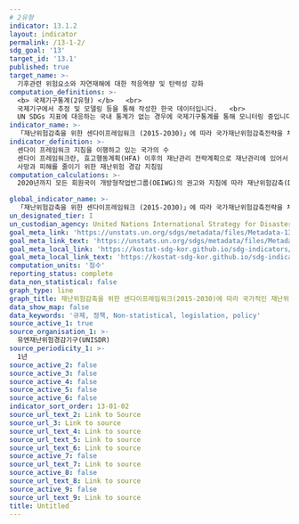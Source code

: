 ```yaml
---
# 2유형 
indicator: 13.1.2
layout: indicator
permalink: /13-1-2/
sdg_goal: '13'
target_id: '13.1'
published: true
target_name: >-
  기후관련 위험요소와 자연재해에 대한 적응역량 및 탄력성 강화
computation_definitions: >-
  <b> 국제기구통계(2유형) </b>   <br>
  국제기구에서 추정 및 모델링 등을 통해 작성한 한국 데이터입니다.   <br>
  UN SDGs 지표에 대응하는 국내 통계가 없는 경우에 국제기구통계를 통해 모니터링 중입니다. 
indicator_name: >-
  「재난위험감축을 위한 센다이프레임워크 (2015-2030)」에 따라 국가재난위험감축전략을 채택하고 이행하는 국가의 수
indicator_definition: >-
  센다이 프레임워크 지침을 이행하고 있는 국가의 수
  센다이 프레임워크란, 효고행동계획(HFA) 이후의 재난관리 전략계획으로 재난관리에 있어서 사후적 복구에서 사전적 예방을 강조하여 재해에 의한 
  사망과 피해를 줄이기 위한 재난위험 경감 지침임
computation_calculations: >-
  2020년까지 모든 회원국이 개방형작업반그룹(OEIWG)의 권고와 지침에 따라 재난위험감축(DRR, Disaster Risk Reduction) 전략을 보고

global_indicator_name: >-
  「재난위험감축을 위한 센다이프레임워크 (2015-2030)」에 따라 국가재난위험감축전략을 채택하고 이행하는 국가의 수
un_designated_tier: I
un_custodian_agency: United Nations International Strategy for Disaster Reduction (UNISDR)
goal_meta_link: 'https://unstats.un.org/sdgs/metadata/files/Metadata-13-01-02.pdf'
goal_meta_link_text: 'https://unstats.un.org/sdgs/metadata/files/Metadata-13-01-02.pdf'
goal_meta_local_link: 'https://kostat-sdg-kor.github.io/sdg-indicators/public/data/Metadata-13-01-02_KOR.pdf'
goal_meta_local_link_text: 'https://kostat-sdg-kor.github.io/sdg-indicators/public/data/Metadata-13-01-02_KOR.pdf'
computation_units: '점수'
reporting_status: complete
data_non_statistical: false
graph_type: line
graph_title: 재난위험감축을 위한 센다이프레임워크(2015-2030)에 따라 국가적인 재난위험감축전략을 채택하고 이행하는 국가의 수
data_show_map: false
data_keywords: '규제, 정책, Non-statistical, legislation, policy'
source_active_1: true
source_organisation_1: >-
  유엔재난위험경감기구(UNISDR)
source_periodicity_1: >-
  1년
source_active_2: false
source_active_3: false
source_active_4: false
source_active_5: false
source_active_6: false
indicator_sort_order: 13-01-02
source_url_text_2: Link to Source
source_url_3: Link to source
source_url_text_4: Link to source
source_url_text_5: Link to source
source_url_text_6: Link to source
source_active_7: false
source_url_text_7: Link to source
source_active_8: false
source_url_text_8: Link to source
source_active_9: false
source_url_text_9: Link to source
title: Untitled
---
```

